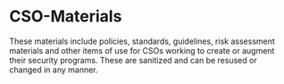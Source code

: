 # CSO-Materials

These materials include policies, standards, guidelines, risk assessment materials and other items of use for CSOs working to 
create or augment their security programs.  These are sanitized and can be resused or changed in any manner.
